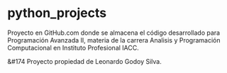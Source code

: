 # python_projects

Proyecto en GitHub.com donde se almacena el código desarrollado para Programación Avanzada II, materia de la carrera Analisis y Programación Computacional en Instituto Profesional IACC.

&#174 Proyecto propiedad de Leonardo Godoy Silva.
